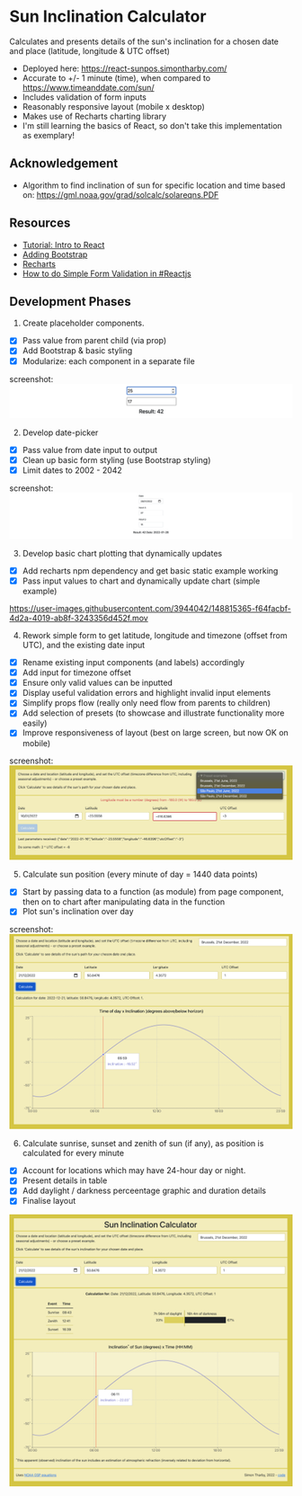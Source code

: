 # Sun Inclination Calculator
Calculates and presents details of the sun's inclination for a chosen date and place (latitude, longitude & UTC offset)
- Deployed here: https://react-sunpos.simontharby.com/
- Accurate to +/- 1 minute (time), when compared to https://www.timeanddate.com/sun/
- Includes validation of form inputs
- Reasonably responsive layout (mobile x desktop)
- Makes use of Recharts charting library
- I'm still learning the basics of React, so don't take this implementation as exemplary!

## Acknowledgement
- Algorithm to find inclination of sun for specific location and time based on: https://gml.noaa.gov/grad/solcalc/solareqns.PDF

## Resources
- [Tutorial: Intro to React](https://reactjs.org/tutorial/tutorial.html)
- [Adding Bootstrap](https://create-react-app.dev/docs/adding-bootstrap/)
- [Recharts](https://recharts.org/en-US/)
- [How to do Simple Form Validation in #Reactjs](https://learnetto.com/blog/react-form-validation)


## Development Phases
1. Create placeholder components.
- [x] Pass value from parent child (via prop)
- [x] Add Bootstrap & basic styling
- [x] Modularize: each component in a separate file
  
screenshot:  
![basic](https://github.com/jinjagit/react-sunpos/blob/main/img/basic.png)
  
2. Develop date-picker
- [x] Pass value from date input to output
- [x] Clean up basic form styling (use Bootstrap styling)
- [x] Limit dates to 2002 - 2042
  
screenshot:  
![basic chart](https://github.com/jinjagit/react-sunpos/blob/main/img/datepicker.png)
  
3. Develop basic chart plotting that dynamically updates
- [x] Add recharts npm dependency and get basic static example working
- [x] Pass input values to chart and dynamically update chart (simple example)
  
https://user-images.githubusercontent.com/3944042/148815365-f64facbf-4d2a-4019-ab8f-3243356d452f.mov
  
4. Rework simple form to get latitude, longitude and timezone (offset from UTC), and the existing date input
- [x] Rename existing input components (and labels) accordingly
- [x] Add input for timezone offset
- [x] Ensure only valid values can be inputted
- [x] Display useful validation errors and highlight invalid input elements
- [x] Simplify props flow (really only need flow from parents to children)
- [x] Add selection of presets (to showcase and illustrate functionality more easily)
- [x] Improve responsiveness of layout (best on large screen, but now OK on mobile)

screenshot:  
![form](https://github.com/jinjagit/react-sunpos/blob/main/img/form.png)
  
5. Calculate sun position (every minute of day = 1440 data points)  
- [x] Start by passing data to a function (as module) from page component, then on to chart after manipulating data in the function  
- [x] Plot sun's inclination over day

screenshot:  
![chart](https://github.com/jinjagit/react-sunpos/blob/main/img/chart.png)

6. Calculate sunrise, sunset and zenith of sun (if any), as position is calculated for every minute
- [x] Account for locations which may have 24-hour day or night.  
- [x] Present details in table
- [x] Add daylight / darkness perceentage graphic and duration details
- [x] Finalise layout

![graphic](https://github.com/jinjagit/react-sunpos/blob/main/img/graphic.png)
